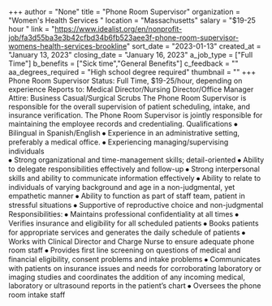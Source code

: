 +++
author = "None"
title = "Phone Room Supervisor"
organization = "Women's Health Services "
location = "Massachusetts"
salary = "$19-25 hour "
link = "https://www.idealist.org/en/nonprofit-job/fa3d55ba3e3b42cfbd34b6fb523aee3f-phone-room-supervisor-womens-health-services-brookline"
sort_date = "2023-01-13"
created_at = "January 13, 2023"
closing_date = "January 16, 2023"
a_job_type = ["Full Time"]
b_benefits = ["Sick time","General Benefits"]
c_feedback = ""
aa_degrees_required = "High school degree required"
thumbnail = ""
+++
Phone Room Supervisor
Status:  Full Time, $19-25/hour, depending on experience 
Reports to:  Medical Director/Nursing Director/Office Manager
Attire:  Business Casual/Surgical Scrubs
The Phone Room Supervisor is responsible for the overall supervision of patient scheduling, intake, and insurance verification. The Phone Room Supervisor is jointly responsible for maintaining the employee records and credentialing.
Qualifications
⦁	Bilingual in Spanish/English
⦁	Experience in an administrative setting, preferably a medical office.
⦁	Experiencing managing/supervising individuals  
⦁	Strong organizational and time-management skills; detail-oriented 
⦁	Ability to delegate responsibilities effectively and follow-up 
⦁	Strong interpersonal skills and ability to communicate information effectively
⦁	Ability to relate to individuals of varying background and age in a non-judgmental, yet empathetic manner
⦁	Ability to function as part of staff team, patient in stressful situations
⦁	Supportive of reproductive choice and non-judgmental
Responsibilities:
⦁	Maintains professional confidentiality at all times 
⦁	Verifies insurance and eligibility for all scheduled patients 
⦁	Books patients for appropriate services and generates the daily schedule of patients 
⦁	Works with Clinical Director and Charge Nurse to ensure adequate phone room staff 
⦁	Provides first line screening on questions of medical and financial eligibility, consent problems and intake problems
⦁	Communicates with patients on insurance issues and needs for corroborating laboratory or imaging studies and  coordinates the addition of any incoming  medical, laboratory or ultrasound reports in the patient’s chart
⦁	Oversees the phone room intake staff 
